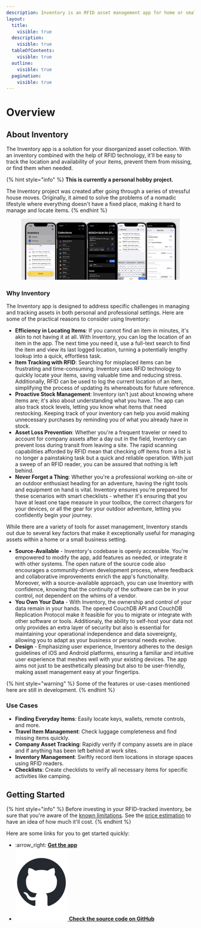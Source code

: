 ```yaml
---
description: Inventory is an RFID asset management app for home or small businesses
layout:
  title:
    visible: true
  description:
    visible: true
  tableOfContents:
    visible: true
  outline:
    visible: true
  pagination:
    visible: true
---
```


# Overview

## About Inventory

The Inventory app is a solution for your disorganized asset collection. With an inventory combined with the help of RFID technology, it'll be easy to track the location and availability of your items, prevent them from missing, or find them when needed.

{% hint style="info" %}
**This is currently a personal hobby project.**

The Inventory project was created after going through a series of stressful house moves. Originally, it aimed to solve the problems of a nomadic lifestyle where everything doesn't have a fixed place, making it hard to manage and locate items.
{% endhint %}

<div data-full-width="true">

<figure><img src=".gitbook/assets/Inventory App Banner.webp" alt=""><figcaption></figcaption></figure>

</div>

### **Why Inventory**

The Inventory app is designed to address specific challenges in managing and tracking assets in both personal and professional settings. Here are some of the practical reasons to consider using Inventory:

* **Efficiency in Locating Items**: If you cannot find an item in minutes, it's akin to not having it at all. With Inventory, you can log the location of an item in the app. The next time you need it, use a full-text search to find the item and view its last logged location, turning a potentially lengthy lookup into a quick, effortless task.
* **Item Tracking with RFID**: Searching for misplaced items can be frustrating and time-consuming. Inventory uses RFID technology to quickly locate your items, saving valuable time and reducing stress. Additionally, RFID can be used to log the current location of an item, simplifying the process of updating its whereabouts for future reference.
* **Proactive Stock Management**: Inventory isn't just about knowing where items are; it's also about understanding what you have. The app can also track stock levels, letting you know what items that need restocking. Keeping track of your inventory can help you avoid making unnecessary purchases by reminding you of what you already have in stock.
* **Asset Loss Prevention**: Whether you're a frequent traveler or need to account for company assets after a day out in the field, Inventory can prevent loss during transit from leaving a site. The rapid scanning capabilities afforded by RFID mean that checking off items from a list is no longer a painstaking task but a quick and reliable operation. With just a sweep of an RFID reader, you can be assured that nothing is left behind.
* **Never Forget a Thing**: Whether you're a professional working on-site or an outdoor enthusiast heading for an adventure, having the right tools and equipment on hand is vital. Inventory ensures you're prepared for these scenarios with smart checklists - whether it's ensuring that you have at least one tape measure in your toolbox, the correct chargers for your devices, or all the gear for your outdoor adventure, letting you confidently begin your journey.

While there are a variety of tools for asset management, Inventory stands out due to several key factors that make it exceptionally useful for managing assets within a home or a small business setting.

* **Source-Available** - Inventory's codebase is openly accessible. You're empowered to modify the app, add features as needed, or integrate it with other systems. The open nature of the source code also encourages a community-driven development process, where feedback and collaborative improvements enrich the app's functionality. Moreover, with a source-available approach, you can use Inventory with confidence, knowing that the continuity of the software can be in your control, not dependent on the whims of a vendor.
* **You Own Your Data** - With Inventory, the ownership and control of your data remain in your hands. The opened CouchDB API and CouchDB Replication Protocol make it feasible for you to migrate or integrate with other software or tools. Additionaly, the ability to self-host your data not only provides an extra layer of security but also is essential for maintaining your operational independence and data sovereignty, allowing you to adapt as your business or personal needs evolve.
* **Design** - Emphasizing user experience, Inventory adheres to the design guidelines of iOS and Android platforms, ensuring a familiar and intuitive user experience that meshes well with your existing devices. The app aims not just to be aesthetically pleasing but also to be user-friendly, making asset management easy at your fingertips.

{% hint style="warning" %}
Some of the features or use-cases mentioned here are still in development.
{% endhint %}

### Use Cases

* **Finding Everyday Items**: Easily locate keys, wallets, remote controls, and more.
* **Travel Item Management**: Check luggage completeness and find missing items quickly.
* **Company Asset Tracking**: Rapidly verify if company assets are in place and if anything has been left behind at work sites.
* **Inventory Management**: Swiftly record item locations in storage spaces using RFID readers.
* **Checklists**: Create checklists to verify all necessary items for specific activities like camping.

## Getting Started

{% hint style="info" %}
Before investing in your RFID-tracked inventory, be sure that you're aware of the [known limitations](rfid/rfid-overview.md#known-limitations). See the [price estimation](rfid/price-estimation.md) to have an idea of how much it'll cost.
{% endhint %}

Here are some links for you to get started quickly:

* :arrow\_right: [**Get the app**](quickstart.md)
* [<img src=".gitbook/assets/GitHub Mark - Gitbook Inline.svg" alt="" data-size="line"> **Check the source code on GitHub**](https://github.com/zetavg/Inventory)
